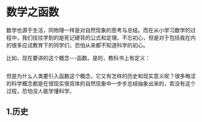 # 数学之函数

数学也源于生活，同物理一样是对自然现象的思考与总结。而在从小学习数学的过程中，我们往往学到的是死记硬背的公式和定理。不忘初心，但是对于包括我在内的很多应试教育下的同学们，恐怕从来都不知道科学的初心。

比如，现在要讲的这个概念---函数。是的，教科书上有定义：

```shell

```

但是为什么人类要引入函数这个概念，它又有怎样的历史和现实意义呢？很多晦涩的科学概念都是在很现实很具体的自然现象中一步步总结抽象出来的，若没有这个过程，恐怕没人能学懂科学。



## 1.历史

